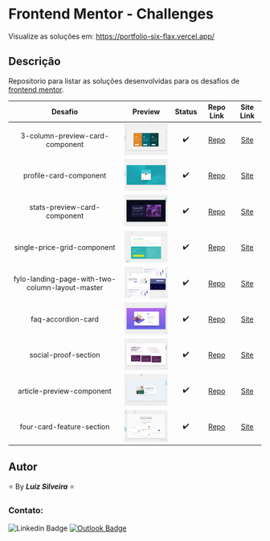 # Frontend Mentor - Challenges

<!-- > **_Status:_** Em andamento :construction: -->
<!-- > **_Status:_** Finalizado :heavy_check_mark: -->

Visualize as soluções em: https://portfolio-six-flax.vercel.app/

## Descrição

Repositorio para listar as soluções desenvolvidas para os desafios de [frontend mentor](https://www.frontendmentor.io/challenges/).


<!--
| Desafio | Preview | Status| Repo Link | Site Link |
|:--:|:--:|:--:|:--:|:--:|
| Name | img | statusMark | RepoLink | SiteLink | -->

| Desafio | Preview | Status| Repo Link | Site Link |
|:--:|:--:|:--:|:--:|:--:|
| 3-column-preview-card-component | <img  src = "3-column-preview-card-component/design/desktop-preview.jpg" width = "120 " /> | :heavy_check_mark: | [Repo](https://github.com/filiphis/portfolio/tree/main/3-column-preview-card-component) | [Site](https://portfolio-six-flax.vercel.app/3-column-preview-card-component/) |
| profile-card-component | <img  src = "profile-card-component/design/desktop-preview.jpg" width = "120 " /> | :heavy_check_mark: | [Repo](https://github.com/filiphis/portfolio/tree/main/profile-card-component) | [Site](https://portfolio-six-flax.vercel.app/profile-card-component/) |
| stats-preview-card-component | <img  src = "stats-preview-card-component/design/desktop-preview.jpg" width = "120 " /> | :heavy_check_mark: | [Repo](https://github.com/filiphis/portfolio/tree/main/stats-preview-card-component) | [Site](https://portfolio-six-flax.vercel.app/stats-preview-card-component/) |
| single-price-grid-component | <img  src = "single-price-grid-component/design/desktop-preview.jpg" width = "120 " /> | :heavy_check_mark: | [Repo](https://github.com/filiphis/portfolio/tree/main/single-price-grid-component) | [Site](https://portfolio-six-flax.vercel.app/single-price-grid-component/) |
| fylo-landing-page-with-two-column-layout-master | <img  src = "fylo-landing-page-with-two-column-layout-master/design/desktop-preview.jpg" width = "120 " /> | :heavy_check_mark: | [Repo](https://github.com/filiphis/portfolio/tree/main/fylo-landing-page-with-two-column-layout-master) | [Site](https://portfolio-six-flax.vercel.app/fylo-landing-page-with-two-column-layout-master/) |
| faq-accordion-card | <img  src = "faq-accordion-card/design/desktop-preview.jpg" width = "120 " /> | :heavy_check_mark: | [Repo](https://github.com/filiphis/portfolio/tree/main/faq-accordion-card) | [Site](https://portfolio-six-flax.vercel.app/faq-accordion-card/) |
| social-proof-section | <img  src = "social-proof-section/design/desktop-preview.jpg" width = "120 " /> | :heavy_check_mark: | [Repo](https://github.com/filiphis/portfolio/tree/main/social-proof-section) | [Site](https://portfolio-six-flax.vercel.app/social-proof-section/) |
| article-preview-component | <img  src = "article-preview-component/design/desktop-preview.jpg" width = "120 " /> | :heavy_check_mark: | [Repo](https://github.com/filiphis/portfolio/tree/main/article-preview-component) | [Site](https://portfolio-six-flax.vercel.app/article-preview-component/) |
| four-card-feature-section | <img  src = "four-card-feature-section/design/desktop-preview.jpg" width = "120 " /> | :heavy_check_mark: | [Repo](https://github.com/filiphis/portfolio/tree/main/four-card-feature-section) | [Site](https://portfolio-six-flax.vercel.app/four-card-feature-section/) |




<!-- | [3-column-preview-card-component](https://github.com/filiphis/front-end-challenges/tree/master/challenge01) | <img  src = "preview-images/3-column-preview-card-component.jpg" width = "120 " /> | :white_check_mark: | [Repo Link](3-column-preview-card-component) | [Site Link](https://filiphis.github.io/3-column-preview-card-component/) | -->



## Autor

:star: By **_Luiz Silveira_** :star:
### Contato:

![Linkedin Badge](https://img.shields.io/badge/-Luiz-blue?style=flat-square&logo=Linkedin&logoColor=white&link=https://www.linkedin.com/in/luiz-silveira-front-end/) [![Outlook Badge](https://img.shields.io/badge/-l.filiphis@hotmail.com-blue?style=flat-square&logo=microsoft-outlook&logoColor=white&link=mailto:l.filiphis@hotmail.com)](mailto:l.filiphis@hotmail)

